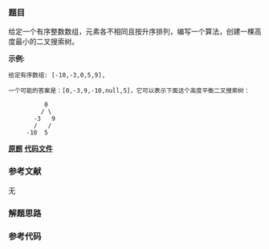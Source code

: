 ### 题目
给定一个有序整数数组，元素各不相同且按升序排列，编写一个算法，创建一棵高度最小的二叉搜索树。

 **示例:**

    
    
    给定有序数组: [-10,-3,0,5,9],  
      
    一个可能的答案是：[0,-3,9,-10,null,5]，它可以表示下面这个高度平衡二叉搜索树：  
      
              0   
             / \   
           -3   9   
           /   /   
         -10  5   
    

 **[原题](https://leetcode-cn.com/problems/minimum-height-tree-lcci/)**    **[代码文件]()**


### 参考文献
无

### 解题思路




### 参考代码

```go


```




